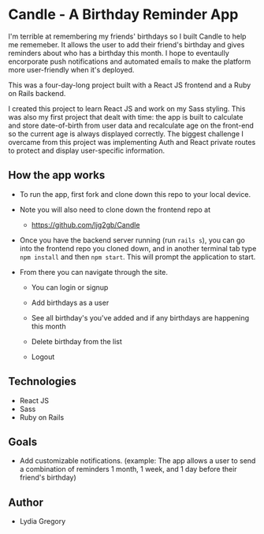 # Candle - A Birthday Reminder App

I'm terrible at remembering my friends' birthdays so I built Candle to help me rememeber. It allows the user to add their friend's birthday and gives reminders about who has a birthday this month. I hope to eventaully encorporate push notifications and automated emails to make the platform more user-friendly when it's deployed. 

This was a four-day-long project built with a React JS frontend and a Ruby on Rails backend.

I created this project to learn React JS and work on my Sass styling. This was also my first project that dealt with time: the app is built to calculate and store date-of-birth from user data and recalculate age on the front-end so the current age is always displayed correctly. The biggest challenge I overcame from this project was implementing Auth and React private routes to protect and display user-specific information.

## How the app works
* To run the app, first fork and clone down this repo to your local device. 
* Note you will also need to clone down the frontend repo at 
   * https://github.com/ljg2gb/Candle

* Once you have the backend server running (run `rails s`), you can go into the frontend repo you cloned down, and in another terminal tab type `npm install` and then `npm start`. This will prompt the application to start. 


* From there you can navigate through the site.

   * You can login or signup
   
   * Add birthdays as a user
   
   * See all birthday's you've added and if any birthdays are happening this month
   
   * Delete birthday from the list

   * Logout

## Technologies
* React JS
* Sass
* Ruby on Rails

## Goals
* Add customizable notifications. (example: The app allows a user to send a combination of reminders 1 month, 1 week, and 1 day before their friend's birthday)

## Author
* Lydia Gregory
